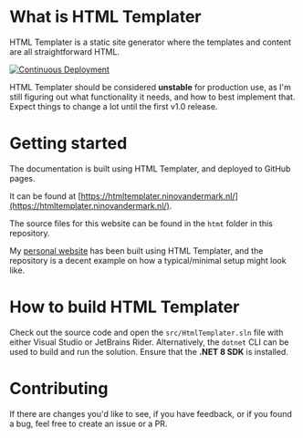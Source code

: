 # What is HTML Templater
HTML Templater is a static site generator where the templates and content are all straightforward HTML.

[![Continuous Deployment](https://github.com/NinovanderMark/HtmlTemplater/actions/workflows/cd.yml/badge.svg)](https://github.com/NinovanderMark/HtmlTemplater/actions/workflows/cd.yml)

HTML Templater should be considered **unstable** for production use, as I'm still figuring out what functionality it needs, and how to best implement that. Expect things to change a lot until the first v1.0 release.

# Getting started
The documentation is built using HTML Templater, and deployed to GitHub pages. 

It can be found at [https://htmltemplater.ninovandermark.nl/](https://htmltemplater.ninovandermark.nl/).

The source files for this website can be found in the `htmt` folder in this repository.

My [personal website](https://github.com/NinovanderMark/Ninovandermark.github.io) has been built using HTML Templater, and the repository is a decent example on how a typical/minimal setup might look like.

# How to build HTML Templater
Check out the source code and open the `src/HtmlTemplater.sln` file with either Visual Studio or JetBrains Rider. Alternatively, the `dotnet` CLI can be used to build and run the solution. Ensure that the **.NET 8 SDK** is installed.

# Contributing
If there are changes you'd like to see, if you have feedback, or if you found a bug, feel free to create an issue or a PR.
